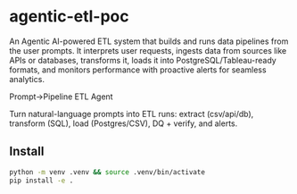 # agentic-etl-poc
An Agentic AI-powered ETL system that builds and runs data pipelines from the user prompts. It interprets user requests, ingests data from sources like APIs or databases, transforms it, loads it into PostgreSQL/Tableau-ready formats, and monitors performance with proactive alerts for seamless analytics.

Prompt→Pipeline ETL Agent

Turn natural-language prompts into ETL runs: extract (csv/api/db), transform (SQL), load (Postgres/CSV), DQ + verify, and alerts.

## Install
```bash
python -m venv .venv && source .venv/bin/activate
pip install -e .
```